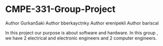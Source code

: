 # CMPE-331-Group-Project

Author GurkanSaki
Author bberkayctnky
Author erenipekli
Author bariscal

In this project our purpose is about software and hardware. In this group , we have 2 electrical and electronic engineers and 2 computer engineers.
######
